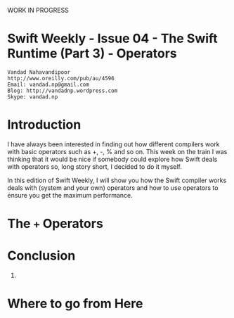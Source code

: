 WORK IN PROGRESS



Swift Weekly - Issue 04 - The Swift Runtime (Part 3) - Operators
===
	Vandad Nahavandipoor
	http://www.oreilly.com/pub/au/4596
	Email: vandad.np@gmail.com
	Blog: http://vandadnp.wordpress.com
	Skype: vandad.np

Introduction
===
I have always been interested in finding out how different compilers work with basic operators such as +, -, % and so on. This week on the train I was thinking that it would be nice if somebody could explore how Swift deals with operators so, long story short, I decided to do it myself.

In this edition of Swift Weekly, I will show you how the Swift compiler works deals with (system and your own) operators and how to use operators to ensure you get the maximum performance.

The `+` Operators
===


Conclusion
===
1.	

Where to go from Here
===

